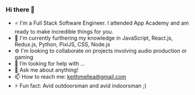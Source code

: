 ### Hi there 👋

- ⭐️ I'm a Full Stack Software Engineer. I attended App Academy and am ready to make incredible things for you.
- 🌱 I'm currently furthering my knowledge in JavaScript, React.js, Redux.js, Python, PixiJS, CSS, Node.js
- ⚙️  I'm looking to collaborate on projects involving audio production or gaming
- 🤔 I’m looking for help with ...
- 💬 Ask me about anything!
- 📫 How to reach me: keithmellea@gmail.com
- ⚡ Fun fact: Avid outdoorsman and avid indoorsman ;)
